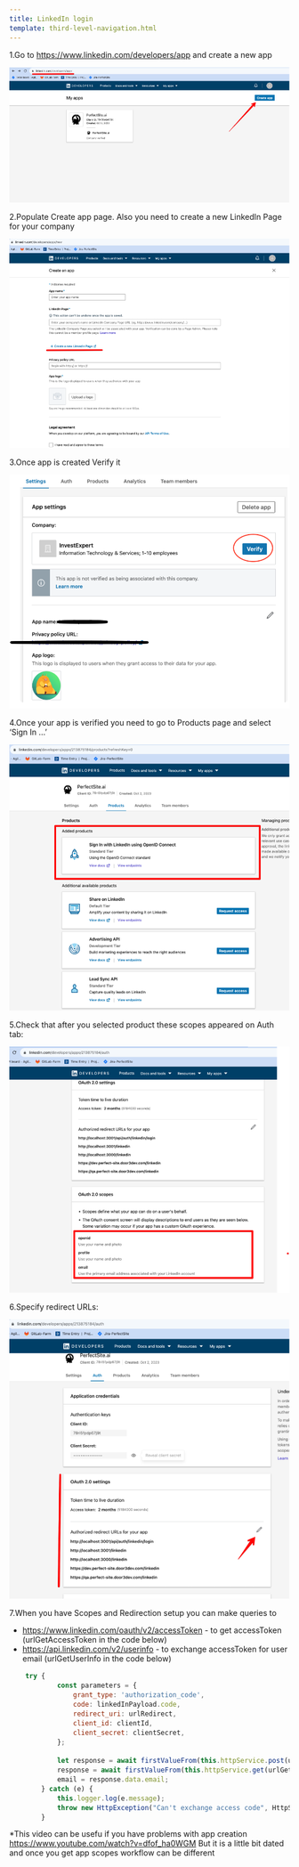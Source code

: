 ```yaml
---
title: LinkedIn login
template: third-level-navigation.html
---
```


1.Go to <https://www.linkedin.com/developers/app> and create a new app

![linkedin](/assets/images/linkedin1.png)

2.Populate Create app page. Also you need to create a new LinkedIn Page for your company

![linkedin](/assets/images/linkedin2.png)

3.Once app is created Verify it

![linkedin](/assets/images/linkedin3.png)

4.Once your app is verified you need to go to Products page and select ‘Sign In …’

![linkedin](/assets/images/linkedin4.png)

5.Check that after you selected product these scopes appeared on Auth tab:

![linkedin](/assets/images/linkedin5.png)

6.Specify redirect URLs:

![linkedin](/assets/images/linkedin6.png)

7.When you have Scopes and Redirection setup you can make queries to 
- https://www.linkedin.com/oauth/v2/accessToken - to get accessToken (urlGetAccessToken in the code below)
- https://api.linkedin.com/v2/userinfo - to exchange accessToken for user email (urlGetUserInfo in the code below)


```js
	try {
            const parameters = {
                grant_type: 'authorization_code',
                code: linkedInPayload.code,
                redirect_uri: urlRedirect,
                client_id: clientId,
                client_secret: clientSecret,
            };

            let response = await firstValueFrom(this.httpService.post(urlGetAccessToken, parameters, { headers: { 'content-type': 'application/x-www-form-urlencoded' } }));
            response = await firstValueFrom(this.httpService.get(urlGetUserInfo, { headers: { Authorization: `Bearer ${response.data.access_token}` } }));
            email = response.data.email;
        } catch (e) {
            this.logger.log(e.message);
            throw new HttpException("Can't exchange access code", HttpStatus.BAD_REQUEST);
        }
```

*This video can be usefu if you have problems with app creation <https://www.youtube.com/watch?v=dfof_ha0WGM>
But it is a little bit dated and once you get app scopes workflow can be different

